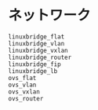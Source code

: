 # ネットワーク

```{toctree}
linuxbridge_flat
linuxbridge_vlan
linuxbridge_vxlan
linuxbridge_router
linuxbridge_fip
linuxbridge_lb
ovs_flat
ovs_vlan
ovs_vxlan
ovs_router
```
